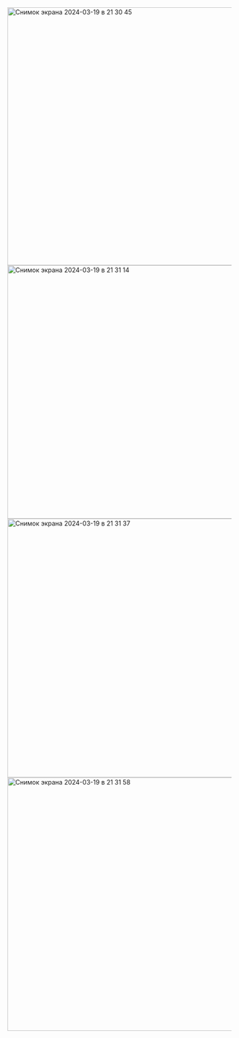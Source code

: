 <img width="578" alt="Снимок экрана 2024-03-19 в 21 30 45" src="https://github.com/GYBR1w/zadanie3/assets/49815054/b8237c62-15a3-4700-a7c5-124a3a0339c4">
<img width="568" alt="Снимок экрана 2024-03-19 в 21 31 14" src="https://github.com/GYBR1w/zadanie3/assets/49815054/82dbf20a-9a64-43c9-b07b-abd1518b09e0">
<img width="580" alt="Снимок экрана 2024-03-19 в 21 31 37" src="https://github.com/GYBR1w/zadanie3/assets/49815054/52f7815a-71ea-408d-a0b4-b23278e440dd">
<img width="568" alt="Снимок экрана 2024-03-19 в 21 31 58" src="https://github.com/GYBR1w/zadanie3/assets/49815054/347f2066-5bc3-40fe-bfdc-0366f4ce9ffc">
